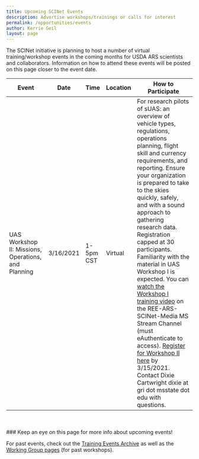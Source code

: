 ```yaml
---
title: Upcoming SCINet Events 
description: Advertise workshops/trainings or calls for interest
permalink: /opportunities/events
author: Kerrie Geil
layout: page
---
```


The SCINet initiative is planning to host a number of virtual training/workshop events in the coming months for USDA ARS scientists and collaborators. Information on how to attend these events will be posted on this page closer to the event date. 

**Event** | **Date** | **Time** | **Location** | **How to Participate**
---|---|---|---|---|
UAS Workshop II: Missions, Operations, and Planning | 3/16/2021 | 1-5pm CST | Virtual | For research pilots of sUAS: an overview of vehicle types, regulations, operations planning, flight skill and currency requirements, and reporting.  Ensure your organization is prepared to take to the skies quickly, safely, and with a sound approach to gathering research data. Registration capped at 30 participants. Familiarity with the material in UAS Workshop I is expected. You can [watch the Workshop I training video](https://web.microsoftstream.com/video/ab74daf3-9151-4a4e-b78b-eea25729bc40) on the REE-ARS-SCINet-Media MS Stream Channel (must eAuthenticate to access). [Register for Workshop II here](https://msstate.webex.com/msstate/k2/j.php?MTID=tfdc127b21f0f74d3b051243566296cd0) by 3/15/2021. Contact Dixie Cartwright dixie at gri dot msstate dot edu with questions. 



<br>
<br>
### Keep an eye on this page for more info about upcoming events!


For past events, check out the [Training Events Archive](/training-archive/) as well as the [Working Group pages](/working-groups/) (for past workshops).

